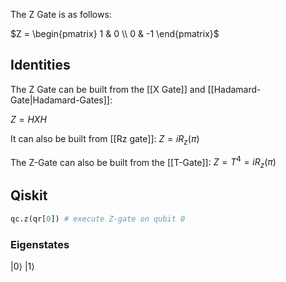 The Z Gate is as follows:

$Z = \begin{pmatrix}  1 & 0 \\  0 & -1  \end{pmatrix}$

## Identities

The Z Gate can be built from the [[X Gate]] and [[Hadamard-Gate|Hadamard-Gates]]:

$Z = HXH$

It can also be built from [[Rz gate]]:
$Z=iR_z(\pi)$

The Z-Gate can also be built from the [[T-Gate]]:
$Z = T^4= iR_z(\pi)$

## Qiskit

```python
qc.z(qr[0]) # execute Z-gate on qubit 0
```

### Eigenstates
$|0 \rangle$
$|1 \rangle$



